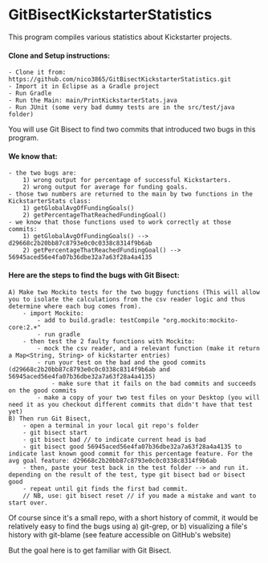 # GitBisectKickstarterStatistics

This program compiles various statistics about Kickstarter projects.

#### Clone and Setup instructions:
	- Clone it from: https://github.com/nico3865/GitBisectKickstarterStatistics.git
	- Import it in Eclipse as a Gradle project
	- Run Gradle 
	- Run the Main: main/PrintKickstarterStats.java
	- Run JUnit (some very bad dummy tests are in the src/test/java folder) 

You will use Git Bisect to find two commits that introduced two bugs in this program.

#### We know that:
	- the two bugs are: 
		1) wrong output for percentage of successful Kickstarters.
		2) wrong output for average for funding goals.
	- those two numbers are returned to the main by two functions in the KickstarterStats class: 
		1) getGlobalAvgOfFundingGoals()
		2) getPercentageThatReachedFundingGoal() 
	- we know that those functions used to work correctly at those commits:
		1) getGlobalAvgOfFundingGoals() --> d29668c2b20bb87c8793e0c0c0338c8314f9b6ab
		2) getPercentageThatReachedFundingGoal() --> 56945aced56e4fa07b36dbe32a7a63f28a4a4135
 
#### Here are the steps to find the bugs with Git Bisect:
	A) Make two Mockito tests for the two buggy functions (This will allow you to isolate the calculations from the csv reader logic and thus determine where each bug comes from).
		- import Mockito:
			- add to build.gradle: testCompile "org.mockito:mockito-core:2.+"
			- run gradle
		- then test the 2 faulty functions with Mockito:
			- mock the csv reader, and a relevant function (make it return a Map<String, String> of kickstarter entries)
			- run your test on the bad and the good commits (d29668c2b20bb87c8793e0c0c0338c8314f9b6ab and 56945aced56e4fa07b36dbe32a7a63f28a4a4135)
				- make sure that it fails on the bad commits and succeeds on the good commits
			- make a copy of your two test files on your Desktop (you will need it as you checkout different commits that didn't have that test yet)
	B) Then run Git Bisect, 
		- open a terminal in your local git repo's folder
		- git bisect start
		- git bisect bad // to indicate current head is bad
		- git bisect good 56945aced56e4fa07b36dbe32a7a63f28a4a4135 to indicate last known good commit for this percentage feature. For the avg goal feature: d29668c2b20bb87c8793e0c0c0338c8314f9b6ab
		- then, paste your test back in the test folder --> and run it. depending on the result of the test, type git bisect bad or bisect good
		- repeat until git finds the first bad commit.
		// NB, use: git bisect reset // if you made a mistake and want to start over.

Of course since it's a small repo, with a short history of commit, it would be relatively easy to find the bugs using 
	a) git-grep, or 
	b) visualizing a file's history with git-blame (see feature accessible on GitHub's website)

But the goal here is to get familiar with Git Bisect.

